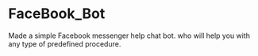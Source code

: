 # FaceBook_Bot
Made a simple Facebook messenger help chat bot. who will help you with any type of predefined procedure.
